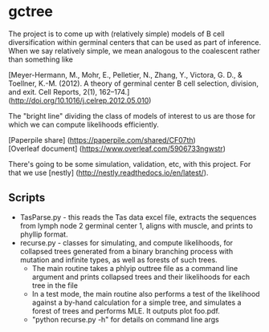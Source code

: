 # gctree

The project is to come up with (relatively simple) models of B cell diversification within germinal centers that can be used as part of inference. When we say relatively simple, we mean analogous to the coalescent rather than something like

[Meyer-Hermann, M., Mohr, E., Pelletier, N., Zhang, Y., Victora, G. D., & Toellner, K.-M. (2012). A theory of germinal center B cell selection, division, and exit. Cell Reports, 2(1), 162–174.] (http://doi.org/10.1016/j.celrep.2012.05.010)

The "bright line" dividing the class of models of interest to us are those for which we can compute likelihoods efficiently.

[Paperpile share] (https://paperpile.com/shared/CF07th)  
[Overleaf document] (https://www.overleaf.com/5906733ngwstr)

There's going to be some simulation, validation, etc, with this project. For that we use [nestly] (http://nestly.readthedocs.io/en/latest/).

## Scripts

* TasParse.py - this reads the Tas data excel file, extracts the sequences from lymph node 2 germinal center 1, aligns with muscle, and prints to phyllip format.
* recurse.py - classes for simulating, and compute likelihoods, for collapsed trees generated from a binary branching process with mutation and infinite types, as well as forests of such trees.
	* The main routine takes a phlyip outtree file as a command line argument and prints collapsed trees and their likelihoods for each tree in the file
	* In a test mode, the main routine also performs a test of the likelihood against a by-hand calculation for a simple tree, and simulates a forest of trees and performs MLE. It outputs plot foo.pdf.
	* "python recurse.py -h" for details on command line args
